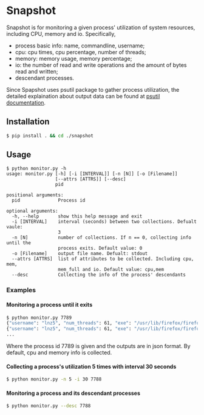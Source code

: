 # Snapshot

Snapshot is for monitoring a given process' utilization of system resources,
including CPU, memory and io. Specifically,

* process basic info: name, commandline, username;
* cpu: cpu times, cpu percentage, number of threads;
* memory: memory usage, memory percentage;
* io: the number of read and write operations and the amount of bytes read and written;
* descendant processes.

Since Spapshot uses psutil package to gather
process utilization, the detailed explaination about output data can be found at 
[psutil documentation](http://pythonhosted.org/psutil/).

## Installation

```bash
$ pip install . && cd ./snapshot
```

## Usage
```
$ python monitor.py -h
usage: monitor.py [-h] [-i [INTERVAL]] [-n [N]] [-o [Filename]]
                  [--attrs [ATTRS]] [--desc]
                  pid

positional arguments:
  pid              Process id

optional arguments:
  -h, --help       show this help message and exit
  -i [INTERVAL]    interval (seconds) between two collections. Defualt vaule:
                   3
  -n [N]           number of collections. If n == 0, collecting info until the
                   process exits. Default value: 0
  -o [Filename]    output file name. Defualt: stdout
  --attrs [ATTRS]  list of attributes to be collected. Including cpu, mem,
                   mem_full and io. Default value: cpu,mem
  --desc           Collecting the info of the process' descendants

```
### Examples
#### Monitoring a process until it exits
```bash
$ python monitor.py 7789
{"username": "lnz5", "num_threads": 61, "exe": "/usr/lib/firefox/firefox", "cpu_times": [23166.18, 1656.22, 786.28, 237.08], "name": "firefox", "cpu_percent": 28.0, "timestamp": "2016-08-19 15:14:10.398602", "memory_percent": 12.027069001487353, "pid": 7789, "cmdline": ["/usr/lib/firefox/firefox"], "memory_info": [2009460736, 3560611840, 224808960, 118784, 0, 2494603264, 0]}
{"username": "lnz5", "num_threads": 61, "exe": "/usr/lib/firefox/firefox", "cpu_times": [23167.68, 1656.27, 786.28, 237.08], "name": "firefox", "cpu_percent": 68.9, "timestamp": "2016-08-19 15:14:14.404428", "memory_percent": 11.776471865923915, "pid": 7789, "cmdline": ["/usr/lib/firefox/firefox"], "memory_info": [1967591424, 3561005056, 224808960, 118784, 0, 2494996480, 0]}
...
```
Where the process id 7789 is given and the outputs are in json format. By
default, cpu and memory info is collected.

#### Collecting a process's utilization 5 times with interval 30 seconds
```bash
$ python monitor.py -n 5 -i 30 7788
```

#### Monitoring a process and its descendant processes
```bash
$ python monitor.py --desc 7788
```
